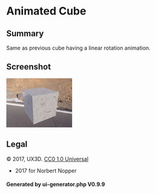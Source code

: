 # Animated Cube

## Summary

Same as previous cube having a linear rotation animation.

## Screenshot

![screenshot](screenshot/screenshot.gif)

## Legal

&copy; 2017, UX3D. [CC0 1.0 Universal]()

 - 2017 for Norbert Nopper

#### Generated by ui-generator.php V0.9.9